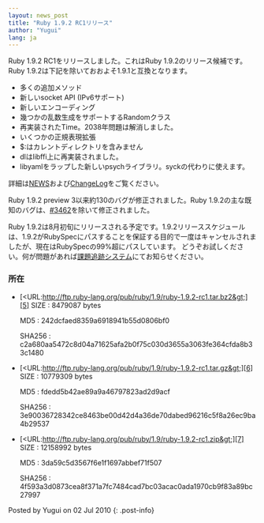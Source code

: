 ```yaml
---
layout: news_post
title: "Ruby 1.9.2 RC1リリース"
author: "Yugui"
lang: ja
---
```


 Ruby 1.9.2 RC1をリリースしました。これはRuby 1.9.2のリリース候補です。 Ruby 1.9.2は下記を除いておおよそ1.9.1と互換となります。

* 多くの追加メソッド
* 新しいsocket API (IPv6サポート)
* 新しいエンコーディング
* 幾つかの乱数生成をサポートするRandomクラス
* 再実装されたTime。2038年問題は解消しました。
* いくつかの正規表現拡張
* $:はカレントディレクトリを含みません
* dlはlibffi上に再実装されました。
* libyamlをラップした新しいpsychライブラリ。syckの代わりに使えます。

詳細は[NEWS][1]および[ChangeLog][2]をご覧ください。

Ruby 1.9.2 preview 3以来約130のバグが修正されました。Ruby
1.9.2の主な既知のバグは、[#3462][3]を除いて修正されました。

Ruby 1.9.2は8月初旬にリリースされる予定です。1.9.2リリーススケジュール
は、1.9.2がRubySpecにパスすることを保証する目的で一度はキャンセルされま したが、現在はRubySpecの99%超にパスしています。
どうぞお試しください。何が問題があれば[課題追跡システム][4]にてお知らせください。

### 所在

* [&lt;URL:http://ftp.ruby-lang.org/pub/ruby/1.9/ruby-1.9.2-rc1.tar.bz2&gt;][5]
  SIZE
  : 8479087 bytes

  MD5
  : 242dcfaed8359a6918941b55d0806bf0

  SHA256
  : c2a680aa5472c8d04a71625afa2b0f75c030d3655a3063fe364cfda8b33c1480

* [&lt;URL:http://ftp.ruby-lang.org/pub/ruby/1.9/ruby-1.9.2-rc1.tar.gz&gt;][6]
  SIZE
  : 10779309 bytes

  MD5
  : fdedd5b42ae89a9a46797823ad2d9acf

  SHA256
  : 3e90036728342ce8463be00d42d4a36de70dabed96216c5f8a26ec9ba4b29537

* [&lt;URL:http://ftp.ruby-lang.org/pub/ruby/1.9/ruby-1.9.2-rc1.zip&gt;][7]
  SIZE
  : 12158992 bytes

  MD5
  : 3da59c5d3567f6e1f1697abbef71f507

  SHA256
  : 4f593a3d0873cea8f371a7fc7484cad7bc03acac0ada1970cb9f83a89bc27997

Posted by Yugui on 02 Jul 2010
{: .post-info}



[1]: http://svn.ruby-lang.org/repos/ruby/tags/v1_9_2_rc1/NEWS 
[2]: http://svn.ruby-lang.org/repos/ruby/tags/v1_9_2_rc1/ChangeLog 
[3]: http://redmine.ruby-lang.org/issues/show/3462 
[4]: http://redmine.ruby-lang.org/projects/show/ruby-19/ 
[5]: http://ftp.ruby-lang.org/pub/ruby/1.9/ruby-1.9.2-rc1.tar.bz2 
[6]: http://ftp.ruby-lang.org/pub/ruby/1.9/ruby-1.9.2-rc1.tar.gz 
[7]: http://ftp.ruby-lang.org/pub/ruby/1.9/ruby-1.9.2-rc1.zip 
